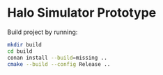 Halo Simulator Prototype
========================

Build project by running:

```bash
mkdir build
cd build
conan install --build=missing ..
cmake --build --config Release ..
```
